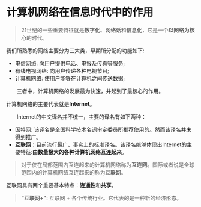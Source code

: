 # 计算机网络在信息时代中的作用

> 21世纪的一些重要特征就是**数字化、网络话**和**信息化**，它是一个**以网络为核心**的时代。

我们所熟悉的网络主要分为三大类，早期所分配的功能如下:

- 电信网络: 向用户提供电话、电报及传真等服务;
- 有线电视网络: 向用户传递各种电视节目;
- 计算机网络: 使用户能够在计算机之间传送数据;

&emsp;&emsp;三者中，计算机网络的发展最为快速，并起到了最核心的作用。

计算机网络的主要代表就是**Internet**。

&emsp;&emsp;Internet的中文译名并不统一，主要的译名有如下两种：

- 因特网: 该译名是全国科学技术名词审定委员所推荐使用的。然而该译名并未得到推广。
- **互联网**：目前流行最广、事实上的标准译名。该译名能够体现出Internet的主要特征:**由数量极大的各种计算机网络互连起来**。

> 对于仅在局部范围内互连起来的计算机网络称为**互连网**。国际或者说是全球范围内的计算机网络互连起来的称为**互联网**。

互联网具有两个重要基本特点：**连通性**和**共享**。

> **"互联网+"**: 互联网 + 各个传统行业。它代表的是一种新的经济形态。
